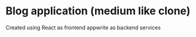 # Blog application (medium like clone)
Created using React as frontend appwrite as backend services

